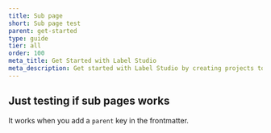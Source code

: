 ```yaml
---
title: Sub page
short: Sub page test
parent: get-started
type: guide
tier: all
order: 100
meta_title: Get Started with Label Studio
meta_description: Get started with Label Studio by creating projects to label and annotate data for machine learning and data science models.
---
```


## Just testing if sub pages works

It works when you add a `parent` key in the frontmatter.